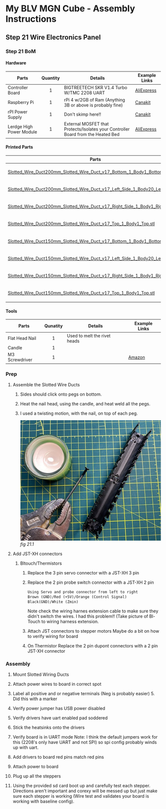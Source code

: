 # My BLV MGN Cube - Assembly Instructions

## Step 21 Wire Electronics Panel

### Step 21 BoM

#### Hardware
| Parts                    | Quantity | Details                                                                          | Example Links                                                       |
|--------------------------|:--------:|----------------------------------------------------------------------------------|---------------------------------------------------------------------|
| Controller Board         |    1     | BIGTREETECH SKR V1.4 Turbo W/TMC 2208 UART                                       | [AliExpress](https://s.click.aliexpress.com/e/_AYaAOG)              |
| Raspberry Pi             |    1     | rPi 4 w/2GB of Ram (Anything 3B or above is probably fine)                       | [Canakit](https://www.canakit.com/raspberry-pi-4-2gb.html)          |
| rPI Power Supply         |    1     | Don't skimp here!!                                                               | [Canakit](https://www.canakit.com/raspberry-pi-4-power-supply.html) |
| Lerdge High Power Module |    1     | External MOSFET that Protects/Isolates your Controller Board from the Heated Bed | [AliExpress](https://s.click.aliexpress.com/e/_9AROv5)              |

#### Printed Parts
| Parts                                                                                                                                                                                                 | Quantity | Details |
|-------------------------------------------------------------------------------------------------------------------------------------------------------------------------------------------------------|:--------:|---------|
| [Slotted_Wire_Duct200mm_Slotted_Wire_Duct_v17_Bottom_1_Body1_Bottom.stl](../../parts/extra/slotted-wire-ducts/Slotted_Wire_Duct200mm_Slotted_Wire_Duct_v17_Bottom_1_Body1_Bottom.stl)                 |    1     | [Printed Parts Settings](../partsSettings.md) |
| [Slotted_Wire_Duct200mm_Slotted_Wire_Duct_v17_Left_Side_1_Body20_Left_Side.stl](../../parts/extra/slotted-wire-ducts/Slotted_Wire_Duct200mm_Slotted_Wire_Duct_v17_Left_Side_1_Body20_Left_Side.stl)                      |    1     | [Printed Parts Settings](../partsSettings.md) |
| [Slotted_Wire_Duct200mm_Slotted_Wire_Duct_v17_Right_Side_1_Body1_Right_Side.stl](../../parts/extra/slotted-wire-ducts/Slotted_Wire_Duct200mm_Slotted_Wire_Duct_v17_Right_Side_1_Body1_Right_Side.stl) |    1     | [Printed Parts Settings](../partsSettings.md) |
| [Slotted_Wire_Duct200mm_Slotted_Wire_Duct_v17_Top_1_Body1_Top.stl](../../parts/extra/slotted-wire-ducts/Slotted_Wire_Duct200mm_Slotted_Wire_Duct_v17_Top_1_Body1_Top.stl)                                                |    1     | [Printed Parts Settings](../partsSettings.md) |
| [Slotted_Wire_Duct150mm_Slotted_Wire_Duct_v17_Bottom_1_Body1_Bottom.stl](../../parts/extra/slotted-wire-ducts/Slotted_Wire_Duct150mm_Slotted_Wire_Duct_v17_Bottom_1_Body1_Bottom.stl)                 |    9     | [Printed Parts Settings](../partsSettings.md) |
| [Slotted_Wire_Duct150mm_Slotted_Wire_Duct_v17_Left_Side_1_Body20_Left_Side.stl](../../parts/extra/slotted-wire-ducts/Slotted_Wire_Duct150mm_Slotted_Wire_Duct_v17_Left_Side_1_Body20_Left_Side.stl)                      |    9     | [Printed Parts Settings](../partsSettings.md) |
| [Slotted_Wire_Duct150mm_Slotted_Wire_Duct_v17_Right_Side_1_Body1_Right_Side.stl](../../parts/extra/slotted-wire-ducts/Slotted_Wire_Duct150mm_Slotted_Wire_Duct_v17_Right_Side_1_Body1_Right_Side.stl) |    9     | [Printed Parts Settings](../partsSettings.md) |
| [Slotted_Wire_Duct150mm_Slotted_Wire_Duct_v17_Top_1_Body1_Top.stl](../../parts/extra/slotted-wire-ducts/Slotted_Wire_Duct150mm_Slotted_Wire_Duct_v17_Top_1_Body1_Top.stl)                                                |    9     | [Printed Parts Settings](../partsSettings.md) |

#### Tools

| Parts          | Qunatity | Details | Example Links |
|----------------|:--------:|----|---------|
| Flat Head Nail |    1     | Used to melt the rivet heads | |
| Candle         |    1     | | |
| M3 Screwdriver |    1     | | [Amazon](https://amzn.to/3qNmEgs) |

### Prep
1. Assemble the Slotted Wire Ducts
   1. Sides should click onto pegs on bottom. 
   2. Heat the nail head, using the candle, and heat weld all the pegs.
   3. I used a twisting motion, with the nail, on top of each peg.
   
      ![](img/21-makeDucts.jpeg)\
      *fig 21.1*

2. Add JST-XH connectors
   1. Bltouch/Thermistors 
      1. Replace the 3 pin servo connector with a JST-XH 3 pin
      2. Replace the 2 pin probe switch connector with a JST-XH 2 pin

             Using Servo and probe connector from left to right
             Brown (GND)/Red (+5V)/Orange (Control Signal) Black(GND)/White (Zmin) 

         Note check the wiring harnes extension cable to make sure they didn't switch the wires. I had this problem!! (Take picture of Bl-Touch to wiring harness extension.

      3. Attach JST connectors to stepper motors
          Maybe do a bit on how to verify wiring for board

      4. On Thermistor Replace the 2 pin dupont connectors with a 2 pin JST-XH connector

### Assembly
1. Mount Slotted Wiring Ducts


3. Attach power wires to board in correct spot
4. Label all positive and or negative terminals (Neg is probably easier)
   5.   Did this with a marker
6. Verify power jumper has USB power disabled
7. Verify drivers have uart enabled pad soddered
8. Stick the heatsinks onto the drivers
9. Verify board is in UART mode
   Note: I think the default jumpers work for this (2208's only have UART and not SPI) so spi config probably winds up with uart.
10. Add drivers to board red pins match red pins
11. Attach power to board
12. Plug up all the steppers
13. Using the provided sd card boot up and carefully test each stepper. Directions aren't important and corexy will be messed up but just make sure each stepper is working (Wire test and validates your board is working with baseline config).

